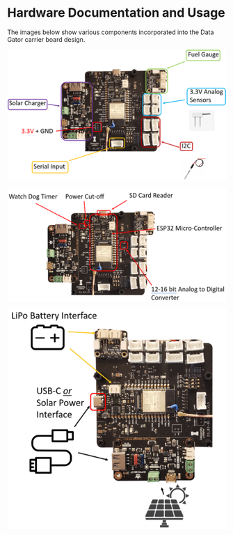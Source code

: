 # Hardware Documentation and Usage
The images below show various components incorporated into the Data Gator carrier board design. 

![board tour](images/dg_board_tour.png)

![hardware comp](images/dg_hardware_components.png)

![solar hookups](images/dg_solar_pic.png)
